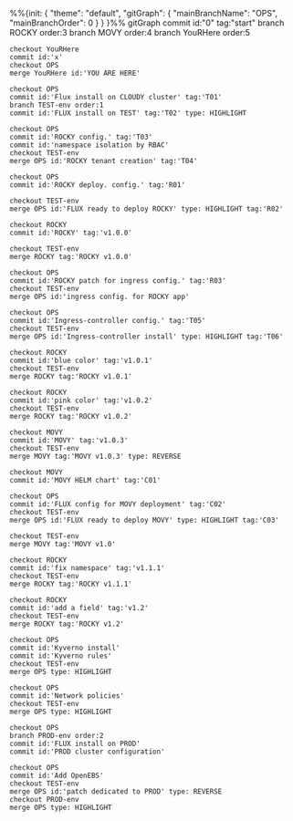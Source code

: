 %%{init:
    {
      "theme": "default",
      "gitGraph": {
        "mainBranchName": "OPS",
        "mainBranchOrder": 0
      }
    }
}%%
gitGraph
    commit id:"0" tag:"start"
    branch ROCKY order:3
    branch MOVY order:4
    branch YouRHere order:5

    checkout YouRHere
    commit id:'x'
    checkout OPS
    merge YouRHere id:'YOU ARE HERE'

    checkout OPS
    commit id:'Flux install on CLOUDY cluster' tag:'T01'
    branch TEST-env order:1
    commit id:'FLUX install on TEST' tag:'T02' type: HIGHLIGHT

    checkout OPS
    commit id:'ROCKY config.' tag:'T03'
    commit id:'namespace isolation by RBAC'
    checkout TEST-env
    merge OPS id:'ROCKY tenant creation' tag:'T04'

    checkout OPS
    commit id:'ROCKY deploy. config.' tag:'R01'

    checkout TEST-env
    merge OPS id:'FLUX ready to deploy ROCKY' type: HIGHLIGHT tag:'R02'

    checkout ROCKY
    commit id:'ROCKY' tag:'v1.0.0'

    checkout TEST-env
    merge ROCKY tag:'ROCKY v1.0.0'

    checkout OPS
    commit id:'ROCKY patch for ingress config.' tag:'R03'
    checkout TEST-env
    merge OPS id:'ingress config. for ROCKY app'

    checkout OPS
    commit id:'Ingress-controller config.' tag:'T05'
    checkout TEST-env
    merge OPS id:'Ingress-controller install' type: HIGHLIGHT tag:'T06'

    checkout ROCKY
    commit id:'blue color' tag:'v1.0.1'
    checkout TEST-env
    merge ROCKY tag:'ROCKY v1.0.1'

    checkout ROCKY
    commit id:'pink color' tag:'v1.0.2'
    checkout TEST-env
    merge ROCKY tag:'ROCKY v1.0.2'

    checkout MOVY
    commit id:'MOVY' tag:'v1.0.3'
    checkout TEST-env
    merge MOVY tag:'MOVY v1.0.3' type: REVERSE

    checkout MOVY
    commit id:'MOVY HELM chart' tag:'C01'

    checkout OPS
    commit id:'FLUX config for MOVY deployment' tag:'C02'
    checkout TEST-env
    merge OPS id:'FLUX ready to deploy MOVY' type: HIGHLIGHT tag:'C03'

    checkout TEST-env
    merge MOVY tag:'MOVY v1.0'
    
    checkout ROCKY
    commit id:'fix namespace' tag:'v1.1.1'
    checkout TEST-env
    merge ROCKY tag:'ROCKY v1.1.1'

    checkout ROCKY
    commit id:'add a field' tag:'v1.2'
    checkout TEST-env
    merge ROCKY tag:'ROCKY v1.2'

    checkout OPS
    commit id:'Kyverno install'
    commit id:'Kyverno rules'
    checkout TEST-env
    merge OPS type: HIGHLIGHT

    checkout OPS
    commit id:'Network policies'
    checkout TEST-env
    merge OPS type: HIGHLIGHT

    checkout OPS
    branch PROD-env order:2
    commit id:'FLUX install on PROD'
    commit id:'PROD cluster configuration'

    checkout OPS
    commit id:'Add OpenEBS'
    checkout TEST-env
    merge OPS id:'patch dedicated to PROD' type: REVERSE
    checkout PROD-env
    merge OPS type: HIGHLIGHT
